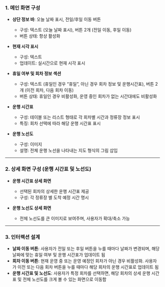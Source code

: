 ### 1. 메인 화면 구성
- **상단 정보 바**: 오늘 날짜 표시, 전일/후일 이동 버튼
  - 구성: 텍스트 (오늘 날짜 표시), 버튼 2개 (전일 이동, 후일 이동)
  - 버튼 상태: 항상 활성화

- **현재 시각 표시**
  - 구성: 텍스트
  - 업데이트: 실시간으로 현재 시각 표시

- **휴일 여부 및 회차 정보 섹션**
  - 구성: 텍스트 (휴일인 경우 “휴일”, 아닌 경우 회차 정보 및 운행시간표), 버튼 2개 (이전 회차, 다음 회차 이동)
  - 버튼 상태: 휴일인 경우 비활성화, 운영 중인 회차가 없는 시간대에도 비활성화

- **운행 시간표**
  - 구성: 테이블 또는 리스트 형태로 각 회차별 시간과 정류장 정보 표시
  - 특징: 회차 선택에 따라 해당 운행 시간표 표시

- **운행 노선도**
  - 구성: 이미지
  - 설명: 전체 운행 노선을 나타내는 지도 형식의 그림 삽입

---
### 2. 상세 화면 구성 (운행 시간표 및 노선도)

- **운행 시간표 상세 화면**
  - 선택된 회차의 상세한 운행 시간표 제공
  - 구성: 각 정류장 별 도착 예정 시간 명시

- **운행 노선도 상세 화면**
  - 전체 노선도를 큰 이미지로 보여주며, 사용자가 확대/축소 가능
---
### 3. 인터랙션 설계
- **날짜 이동 버튼**: 사용자가 전일 또는 후일 버튼을 누를 때마다 날짜가 변경되며, 해당 날짜에 맞는 휴일 여부 및 운행 시간표가 업데이트 됨
- **회차 이동 버튼**: 현재 운영 중 또는 운영 예정인 회차가 아닌 경우 비활성화. 사용자가 이전 또는 다음 회차 버튼을 누를 때마다 해당 회차의 운행 시간표로 업데이트 됨
- **운행 시간표 및 노선도**: 사용자가 특정 회차를 선택하면, 해당 회차의 상세 운행 시간표 및 전체 노선도를 크게 볼 수 있는 화면으로 이동함
